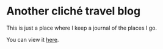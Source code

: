 # Another cliché travel blog
This is just a place where I keep a journal of the places I go.

You can view it [here](http://anotherclichetravelblog.com).